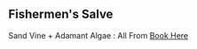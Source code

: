 ## Fishermen's Salve
Sand Vine + Adamant Algae : All From [Book Here](https://docs.google.com/document/d/1WVuWzLpe_8cV5Zp9je0w4qE3X721k-4tt8usEh1HmF4/edit#)
